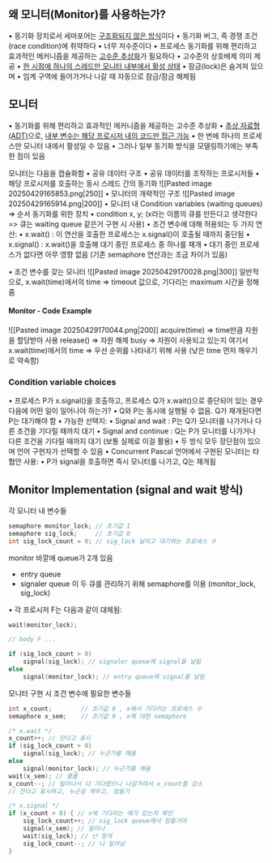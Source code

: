 ## 왜 모니터(Monitor)를 사용하는가?
•	동기화 장치로서 세마포어는 <u>구조화되지 않은 방식</u>이다
	•	동기화 버그, 즉 경쟁 조건(race condition)에 취약하다
	•	너무 저수준이다
•	프로세스 동기화를 위해 편리하고 효과적인 메커니즘을 제공하는 <u>고수준 추상화</u>가 필요하다
	•	고수준의 상호배제 의미 제공
		•	<u>한 시점에 하나의 스레드만 모니터 내부에서 활성 상태</u>
	•	잠금(lock)은 숨겨져 있으며
		•	임계 구역에 들어가거나 나갈 때 자동으로 잠금/잠금 해제됨
## 모니터
•	동기화를 위해 편리하고 효과적인 메커니즘을 제공하는 고수준 추상화
•	<u>추상 자료형(ADT)</u>으로, <u>내부 변수는 해당 프로시저 내의 코드만 접근 가능</u>
•	한 번에 하나의 프로세스만 모니터 내에서 활성일 수 있음
•	그러나 일부 동기화 방식을 모델링하기에는 부족한 점이 있음

모니터는 다음을 캡슐화함
•	공유 데이터 구조
•	공유 데이터를 조작하는 프로시저들
•	해당 프로시저를 호출하는 동시 스레드 간의 동기화
![[Pasted image 20250429165853.png|250]]
•	모니터의 개략적인 구조
![[Pasted image 20250429165914.png|200]]
•	모니터 내 Condition variables (waiting queues) => 순서 동기화를 위한 장치
	•	condition x, y; (x라는 이름의 큐를 만든다고 생각한다 => 큐는 waiting queue 같은거 구현 시 사용)
•	조건 변수에 대해 허용되는 두 가지 연산:
	•	x.wait() : 이 연산을 호출한 프로세스는 x.signal()이 호출될 때까지 중단됨
	•	x.signal() : x.wait()을 호출해 대기 중인 프로세스 중 하나를 재개
		•	대기 중인 프로세스가 없다면 아무 영향 없음 (기존 semaphore 연산과는 조금 차이가 있음)

•	조건 변수를 갖는 모니터
![[Pasted image 20250429170028.png|300]]
일반적으로, x.wait(time)에서의 time => timeout 값으로, 기다리는 maximum 시간을 정해줌

#### Monitor - Code Example
![[Pasted image 20250429170044.png|200]]
acquire(time) => time만큼 자원을 할당받아 사용
release() => 자원 해제
busy => 자원이 사용되고 있는지
여기서 x.wait(time)에서의 time => 우선 순위를 나타내기 위해 사용 (낮은 time 먼저 깨우기로 약속함)
### Condition variable choices
•	프로세스 P가 x.signal()을 호출하고, 프로세스 Q가 x.wait()으로 중단되어 있는 경우 다음에 어떤 일이 일어나야 하는가?
	•	Q와 P는 동시에 실행될 수 없음. Q가 재개된다면 P는 대기해야 함
•	가능한 선택지:
	•	Signal and wait : P는 Q가 모니터를 나가거나 다른 조건을 기다릴 때까지 대기
	•	Signal and continue : Q는 P가 모니터를 나가거나 다른 조건을 기다릴 때까지 대기 (보통 실제로 이걸 활용)
	•	두 방식 모두 장단점이 있으며 언어 구현자가 선택할 수 있음
		•	Concurrent Pascal 언어에서 구현된 모니터는 타협안 사용:
			•	P가 signal을 호출하면 즉시 모니터를 나가고, Q는 재개됨
## Monitor Implementation (signal and wait 방식)
각 모니터 내 변수들
```c
semaphore monitor_lock; // 초기값 1
semaphore sig_lock;     // 초기값 0
int sig_lock_count = 0; // sig_lock 날리고 대기하는 프로세스 수
```
monitor 바깥에 queue가 2개 있음
- entry queue
- signaler queue
이 두 큐를 관리하기 위해 semaphore를 이용 (monitor_lock, sig_lock)

•	각 프로시저 F는 다음과 같이 대체됨:
```c
wait(monitor_lock);

// body F ...

if (sig_lock_count > 0)
    signal(sig_lock); // signaler queue에 signal을 날림
else
    signal(monitor_lock); // entry queue에 signal을 날림
```

모니터 구현 시 조건 변수에 필요한 변수들
```c
int x_count;        // 초기값 0 , x에서 기다리는 프로세스 수
semaphore x_sem;    // 초기값 0 , x에 대한 semaphore
```

```cpp
/* x.wait */
x_count++; // 잔다고 표시
if (sig_lock_count > 0)
	signal(sig_lock); // 누군가를 깨움
else
	signal(monitor_lock); // 누군가를 깨움
wait(x_sem); // 쿨쿨
x_count--; // 일어나서 다 기다렸으니 나갈거라서 x_count를 감소
// 잔다고 표시하고, 누군갈 깨우고, 잠들기

/* x.signal */
if (x_count > 0) { // x에 기다리는 애가 있는지 확인
	sig_lock_count++; // sig_lock queue에서 잠들거야
	signal(x_sem); // 일어나
	wait(sig_lock); // 난 잘게
	sig_lock_count--; // 나 일어남
}
```